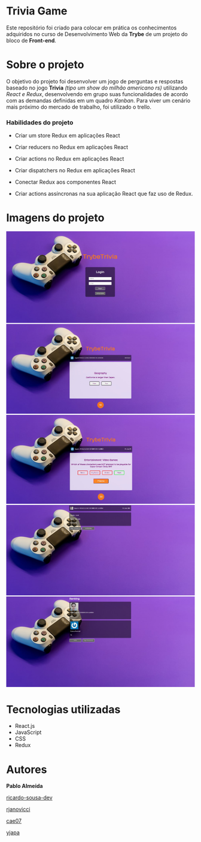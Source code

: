 # Trivia Game
Este repositório foi criado para colocar em prática os conhecimentos adquiridos no curso de Desenvolvimento Web da **Trybe** de um projeto do bloco de **Front-end**.

# Sobre o projeto
O objetivo do projeto foi desenvolver um jogo de perguntas e respostas baseado no jogo **Trivia** _(tipo um show do milhão americano rs)_ utilizando _React e Redux_, desenvolvendo em grupo suas funcionalidades de acordo com as demandas definidas em um quadro _Kanban_. Para viver um cenário mais próximo do mercado de trabalho, foi utilizado o trello. 

### Habilidades do projeto

  - Criar um store Redux em aplicações React

  - Criar reducers no Redux em aplicações React

  - Criar actions no Redux em aplicações React

  - Criar dispatchers no Redux em aplicações React

  - Conectar Redux aos componentes React

  - Criar actions assíncronas na sua aplicação React que faz uso de Redux.


# Imagens do projeto

![login](https://github.com/pabloalmeidac/project-trivia-redux/blob/main-group-8-dev/src/login.jpg?raw=true)
![game](https://github.com/pabloalmeidac/project-trivia-redux/blob/main-group-8-dev/src/game.jpg?raw=true)
![answers](https://github.com/pabloalmeidac/project-trivia-redux/blob/main-group-8-dev/src/answers.jpg?raw=true)
![feedback](https://github.com/pabloalmeidac/project-trivia-redux/blob/main-group-8-dev/src/feedback.jpg?raw=true)
![ranking](https://github.com/pabloalmeidac/project-trivia-redux/blob/main-group-8-dev/src/ranking.jpg?raw=true)

# Tecnologias utilizadas
- React.js
- JavaScript
- CSS
- Redux

# Autores
**Pablo Almeida**

[ricardo-sousa-dev](https://github.com/ricardo-sousa-dev)

[rjanovicci](https://github.com/rjanovicci)

[cae07](https://github.com/cae07)

[yjapa](https://github.com/yjapa)
